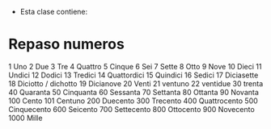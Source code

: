 * Esta clase contiene: 
# Repaso numeros

1 Uno
2 Due
3 Tre
4 Quattro 
5 Cinque
6 Sei
7 Sette
8 Otto
9 Nove
10 Dieci
11 Undici
12 Dodici
13 Tredici
14 Quattordici
15 Quindici
16 Sedici
17 Diciasette
18 Diciotto / dichotto
19 Dicianove
20 Venti
21 ventuno
22 ventidue
30 trenta
40 Quaranta
50 Cinquanta
60 Sessanta
70 Settanta
80 Ottanta
90 Novanta
100 Cento
101 Centuno
200 Duecento
300 Trecento
400 Quattrocento
500 Cinquecento
600 Seicento
700 Settecento
800 Ottocento
900 Novecento
1000 Mille